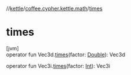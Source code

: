 //[kettle](../../index.md)/[coffee.cypher.kettle.math](index.md)/[times](times.md)

# times

[jvm]\
operator fun Vec3d.[times](times.md)(factor: [Double](https://kotlinlang.org/api/latest/jvm/stdlib/kotlin/-double/index.html)): Vec3d

operator fun Vec3i.[times](times.md)(factor: [Int](https://kotlinlang.org/api/latest/jvm/stdlib/kotlin/-int/index.html)): Vec3i
